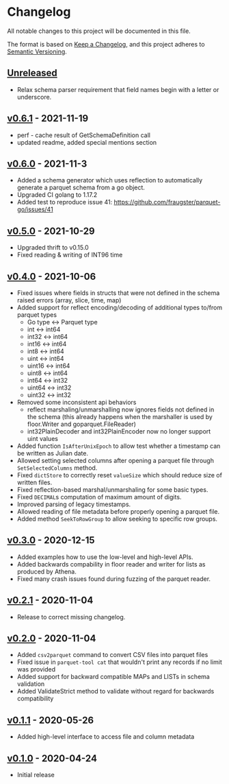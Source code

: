 # Changelog

All notable changes to this project will be documented in this file.

The format is based on [Keep a Changelog](https://keepachangelog.com/en/1.0.0/),
and this project adheres to [Semantic Versioning](https://semver.org/spec/v2.0.0.html).

## [Unreleased]
- Relax schema parser requirement that field names begin with a letter or underscore.

## [v0.6.1] - 2021-11-19
- perf - cache result of GetSchemaDefinition call
- updated readme, added special mentions section

## [v0.6.0] - 2021-11-3
- Added a schema generator which uses reflection to automatically generate a parquet schema from a go object.
- Upgraded CI golang to 1.17.2
- Added test to reproduce issue 41: https://github.com/fraugster/parquet-go/issues/41 

## [v0.5.0] - 2021-10-29
- Upgraded thrift to v0.15.0
- Fixed reading & writing of INT96 time

## [v0.4.0] - 2021-10-06
- Fixed issues where fields in structs that were not defined in the schema raised errors (array, slice, time, map)
- Added support for reflect encoding/decoding of additional types to/from parquet types
    - Go type <-> Parquet type
    - int     <-> int64
    - int32   <-> int64
    - int16   <-> int64
    - int8    <-> int64
    - uint    <-> int64
    - uint16  <-> int64
    - uint8   <-> int64
    - int64   <-> int32
    - uint64  <-> int32
    - uint32  <-> int32
- Removed some inconsistent api behaviors
    - reflect marshaling/unmarshalling now ignores fields not defined in the schema (this already happens when
      the marshaller is used by floor.Writer and goparquet.FileReader)
    - int32PlainDecoder and int32PlainEncoder now no longer support uint values
- Added function `IsAfterUnixEpoch` to allow test whether a timestamp can be written as Julian date.
- Allowed setting selected columns after opening a parquet file through `SetSelectedColumns` method.
- Fixed `dictStore` to correctly reset `valueSize` which should reduce size of written files.
- Fixed reflection-based marshal/unmarshaling for some basic types.
- Fixed `DECIMAL`s computation of maximum amount of digits.
- Improved parsing of legacy timestamps.
- Allowed reading of file metadata before properly opening a parquet file.
- Added method `SeekToRowGroup` to allow seeking to specific row groups.

## [v0.3.0] - 2020-12-15
- Added examples how to use the low-level and high-level APIs.
- Added backwards compability in floor reader and writer for lists as produced by Athena.
- Fixed many crash issues found during fuzzing of the parquet reader.

## [v0.2.1] - 2020-11-04
- Release to correct missing changelog.

## [v0.2.0] - 2020-11-04
- Added `csv2parquet` command to convert CSV files into parquet files
- Fixed issue in `parquet-tool cat` that wouldn't print any records if no limit was provided
- Added support for backward compatible MAPs and LISTs in schema validation
- Added ValidateStrict method to validate without regard for backwards compatibility

## [v0.1.1] - 2020-05-26
- Added high-level interface to access file and column metadata

## [v0.1.0] - 2020-04-24
- Initial release

[Unreleased]: https://github.com/fraugster/parquet-go/compare/v0.6.1...HEAD
[v0.6.1]: https://github.com/fraugster/parquet-go/releases/tag/v0.6.1
[v0.6.0]: https://github.com/fraugster/parquet-go/releases/tag/v0.6.0
[v0.5.0]: https://github.com/fraugster/parquet-go/releases/tag/v0.5.0
[v0.4.0]: https://github.com/fraugster/parquet-go/releases/tag/v0.4.0
[v0.3.0]: https://github.com/fraugster/parquet-go/releases/tag/v0.3.0
[v0.2.1]: https://github.com/fraugster/parquet-go/releases/tag/v0.2.1
[v0.2.0]: https://github.com/fraugster/parquet-go/releases/tag/v0.2.0
[v0.1.1]: https://github.com/fraugster/parquet-go/releases/tag/v0.1.1
[v0.1.0]: https://github.com/fraugster/parquet-go/releases/tag/v0.1.0
